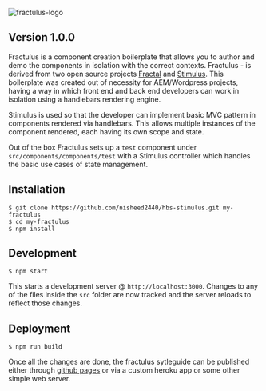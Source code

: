 ![fractulus-logo](fractulus/assets/fractulus-logo-small.png "Logo")

Version **1.0.0**
---
Fractulus is a component creation boilerplate that allows you to author and demo the components in isolation with the correct contexts. Fractulus - is derived from two open source projects [Fractal](https://fractal.build/) and [Stimulus](https://stimulusjs.org/). This boilerplate was created out of necessity for AEM/Wordpress projects, having a way in which front end and back end developers can work in isolation using a handlebars rendering engine.

Stimulus is used so that the developer can implement basic MVC pattern in components rendered via handlebars. This allows multiple instances of the component rendered, each having its own scope and state.

Out of the box Fractulus sets up a `test` component under `src/components/components/test` with a Stimulus controller which handles the basic use cases of state management.

## Installation
```
$ git clone https://github.com/nisheed2440/hbs-stimulus.git my-fractulus
$ cd my-fractulus
$ npm install
```

## Development
```
$ npm start
```
This starts a development server @ `http://localhost:3000`. Changes to any of the files inside the `src` folder are now tracked and the server reloads to reflect those changes.

## Deployment
```
$ npm run build
```
Once all the changes are done, the fractulus sytleguide can be published either through [github pages](https://pages.github.com/) or via a custom heroku app or some other simple web server. 